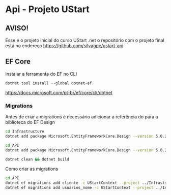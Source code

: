 # Api - Projeto UStart

## AVISO!

Esse é o projeto inicial do curso UStart .net o repositório com o projeto final está no endereço https://github.com/silvagpe/ustart-api



## EF Core

Instalar a ferramenta do EF no CLI
```
dotnet tool install --global dotnet-ef
```
https://docs.microsoft.com/pt-br/ef/core/cli/dotnet

### Migrations

Antes de criar a migrations é necessário adicionar a referência do para a biblioteca do EF Design
```bash
cd Infrastructure 
dotnet add package Microsoft.EntityFrameworkCore.Design --version 5.0.2

cd API
dotnet add package Microsoft.EntityFrameworkCore.Design --version 5.0.2

dotnet clean && dotnet build
```

Como criar as migrations
```bash
cd API
dotnet ef migrations add cliente -c UStartContext --project ../Infrastructure/Infrastructure.csproj
dotnet ef migrations add usuarios_nome -c UStartContext --project ../Infrastructure/Infrastructure.csproj
```